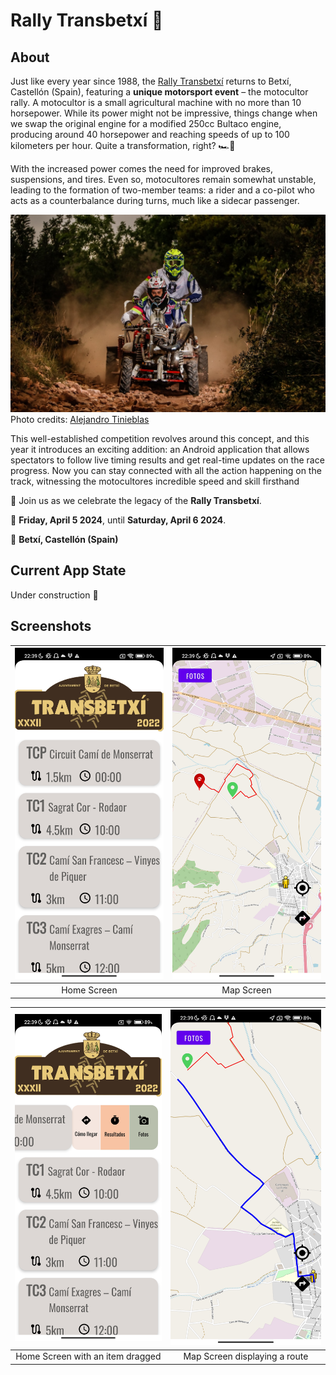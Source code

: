 # Rally Transbetxí 🏁

## About
Just like every year since 1988, the [Rally Transbetxí](https://www.transbetxi.com/) returns to Betxí, Castellón (Spain), featuring a **unique motorsport event** – the motocultor rally. A motocultor is a small agricultural machine with no more than 10 horsepower. While its power might not be impressive, things change when we swap the original engine for a modified 250cc Bultaco engine, producing around 40 horsepower and reaching speeds of up to 100 kilometers per hour. Quite a transformation, right? 🏎️💨

With the increased power comes the need for improved brakes, suspensions, and tires. Even so, motocultores remain somewhat unstable, leading to the formation of two-member teams: a rider and a co-pilot who acts as a counterbalance during turns, much like a sidecar passenger.

![Motocultor Vehicle](Motoret.jpg) 
Photo credits: [Alejandro Tinieblas](https://www.alejandromilart.com/motorets-transbetxi-2018/)

This well-established competition revolves around this concept, and this year it introduces an exciting addition: an Android application that allows spectators to follow live timing results and get real-time updates on the race progress. Now you can stay connected with all the action happening on the track, witnessing the motocultores incredible speed and skill firsthand 

📢 Join us as we celebrate the legacy of the **Rally Transbetxí**.

📆 **Friday, April 5 2024**, until **Saturday, April 6 2024**. 

📍 **Betxí, Castellón (Spain)**

## Current App State
Under construction 🚧 

## Screenshots
| ![Home Screen](home.jpg) | ![Map Screen](map.jpg)  |
|:------------------------------------:|:-----------------------------:|
| Home Screen                           |   Map Screen                |

| ![Home Screen with an item dragged](home-item-scrolled.jpg) | ![Search](map-route.jpg) |
|:------------------------------------:|:-----------------------------:|
|            Home Screen with an item dragged                 | Map Screen displaying a route                 |
